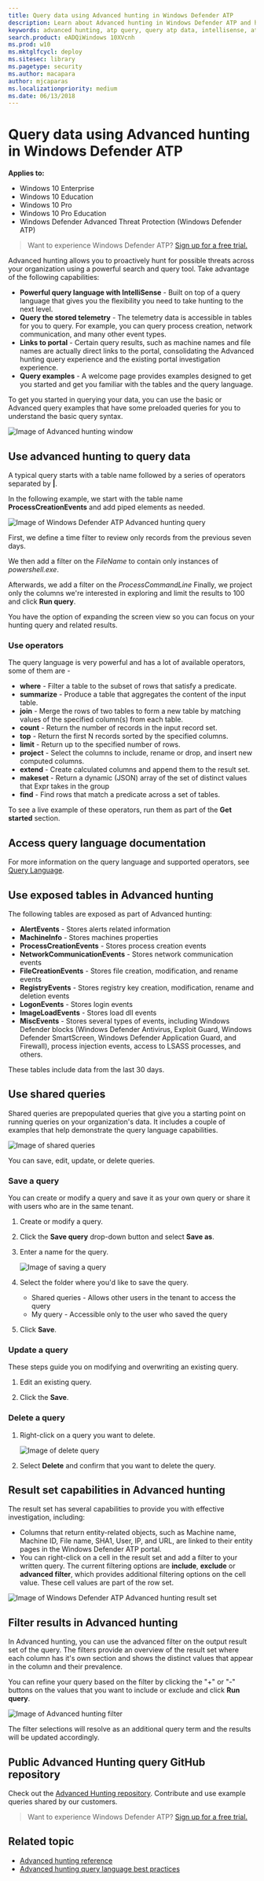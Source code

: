 ```yaml
---
title: Query data using Advanced hunting in Windows Defender ATP
description: Learn about Advanced hunting in Windows Defender ATP and how to query ATP data.
keywords: advanced hunting, atp query, query atp data, intellisense, atp telemetry, events, events telemetry, azure log analytics
search.product: eADQiWindows 10XVcnh
ms.prod: w10
ms.mktglfcycl: deploy
ms.sitesec: library
ms.pagetype: security
ms.author: macapara
author: mjcaparas
ms.localizationpriority: medium
ms.date: 06/13/2018
---
```


# Query data using Advanced hunting in Windows Defender ATP

**Applies to:**

- Windows 10 Enterprise
- Windows 10 Education
- Windows 10 Pro
- Windows 10 Pro Education
- Windows Defender Advanced Threat Protection (Windows Defender ATP)




>Want to experience Windows Defender ATP? [Sign up for a free trial.](https://www.microsoft.com/en-us/WindowsForBusiness/windows-atp?ocid=docs-wdatp-advancedhunting-abovefoldlink)

Advanced hunting allows you to proactively hunt for possible threats across your organization using a powerful search and query tool. Take advantage of the following capabilities: 

- **Powerful query language with IntelliSense** - Built on top of a query language that gives you the flexibility you need to take hunting to the next level.
- **Query the stored telemetry** - The telemetry data is accessible in tables for you to query. For example, you can query process creation, network communication, and many other event types.
- **Links to portal** - Certain query results, such as machine names and file names are actually direct links to the portal, consolidating the Advanced hunting query experience and the existing portal investigation experience.
- **Query examples** - A welcome page provides examples designed to get you started and get you familiar with the tables and the query language.

To get you started in querying your data, you can use the basic or Advanced query examples that have some preloaded queries for you to understand the basic query syntax.

![Image of Advanced hunting window](images/atp-advanced-hunting.png)

## Use advanced hunting to query data

A typical query starts with a table name followed by a series of operators separated by **|**.

In the following example, we start with the table name **ProcessCreationEvents** and add piped elements as needed.

![Image of Windows Defender ATP Advanced hunting query](images/advanced-hunting-query-example.png)

First, we define a time filter to review only records from the previous seven days. 

We then add a filter on the _FileName_  to contain only instances of _powershell.exe_.

Afterwards, we add a filter on the _ProcessCommandLine_
Finally, we  project only the columns we're interested in exploring and limit the results to 100 and click **Run query**.

You have the option of expanding the screen view so you can focus on your hunting query and related results.

### Use operators
The query language is very powerful and has a lot of available operators, some of them are - 

- **where** - Filter a table to the subset of rows that satisfy a predicate.
- **summarize** - Produce a table that aggregates the content of the input table.
- **join** - Merge the rows of two tables to form a new table by matching values of the specified column(s) from each table.
- **count** - Return the number of records in the input record set.
- **top** - Return the first N records sorted by the specified columns.
- **limit** - Return up to the specified number of rows.
- **project** - Select the columns to include, rename or drop, and insert new computed columns.
- **extend** - Create calculated columns and append them to the result set.
- **makeset** -  Return a dynamic (JSON) array of the set of distinct values that Expr takes in the group
- **find** - Find rows that match a predicate across a set of tables.

To see a live example of these operators, run them as part of the **Get started** section.

## Access query language documentation

For more information on the query language and supported operators, see [Query Language](https://docs.loganalytics.io/docs/Language-Reference/).

## Use exposed tables in Advanced hunting

The following tables are exposed as part of Advanced hunting:

- **AlertEvents** - Stores alerts related information 
- **MachineInfo** - Stores machines properties
- **ProcessCreationEvents** - Stores process creation events 
- **NetworkCommunicationEvents** - Stores network communication events
- **FileCreationEvents** - Stores file creation, modification, and rename events
- **RegistryEvents** - Stores registry key creation, modification, rename and deletion events 
- **LogonEvents** - Stores login events 
- **ImageLoadEvents** - Stores load dll events  
- **MiscEvents** - Stores several types of events, including Windows Defender blocks (Windows Defender Antivirus, Exploit Guard, Windows Defender SmartScreen, Windows Defender Application Guard, and Firewall), process injection events, access to LSASS processes, and others.

These tables include data from the last 30 days.

## Use shared queries
Shared queries are prepopulated queries that give you a starting point on running queries on your organization's data. It includes a couple of examples that help demonstrate the query language capabilities.

![Image of shared queries](images/atp-shared-queries.png)

You can save, edit, update, or delete queries.

### Save a query
You can create or modify a query and save it as your own query or share it with users who are in the same tenant. 

1. Create or modify a query. 

2. Click the **Save query** drop-down button and select **Save as**.
    
3. Enter a name for the query. 

   ![Image of saving a query](images/advanced-hunting-save-query.png)

4. Select the folder where you'd like to save the query.
    - Shared queries - Allows other users in the tenant to access the query
    - My query - Accessible only to the user who saved the query
    
5. Click **Save**. 

### Update a query
These steps guide you on modifying and overwriting an existing query.

1. Edit an existing query. 

2. Click the **Save**.

### Delete a query
1. Right-click on a query you want to delete.

    ![Image of delete query](images/atp-delete-query.png)

2. Select **Delete** and confirm that you want to delete the query.

## Result set capabilities in Advanced hunting

The result set has several capabilities to provide you with effective investigation, including:

- Columns that return entity-related objects, such as Machine name, Machine ID, File name, SHA1, User, IP, and URL, are linked to their entity pages in the Windows Defender ATP portal.
- You can right-click on a cell in the result set and add a filter to your written query. The current filtering options are **include**, **exclude** or **advanced filter**, which provides additional filtering options on the cell value. These cell values are part of the row set. 

![Image of Windows Defender ATP Advanced hunting result set](images/atp-advanced-hunting-results-filter.png)

## Filter results in Advanced hunting
In Advanced hunting, you can use the advanced filter on the output result set of the query. 
The filters provide an overview of the result set where 
each column has it's own section and shows the distinct values that appear in the column and their prevalence.

You can refine your query based on the filter by clicking the "+" or "-" buttons on the values that you want to include or exclude and click **Run query**.

![Image of Advanced hunting filter](images/atp-filter-advanced-hunting.png)

The filter selections will resolve as an additional query term and the results will be updated accordingly.



## Public Advanced Hunting query GitHub repository  
Check out the [Advanced Hunting repository](https://github.com/Microsoft/WindowsDefenderATP-Hunting-Queries). Contribute and use example queries shared by our customers. 


>Want to experience Windows Defender ATP? [Sign up for a free trial.](https://www.microsoft.com/en-us/WindowsForBusiness/windows-atp?ocid=docs-wdatp-advancedhunting-belowfoldlink)

## Related topic
- [Advanced hunting reference](advanced-hunting-reference-windows-defender-advanced-threat-protection.md)
- [Advanced hunting query language best practices](/advanced-hunting-best-practices-windows-defender-advanced-threat-protection.md)




